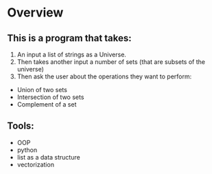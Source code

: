 # Overview
## This is a program that takes:
1. An input a list of strings as a Universe.
1. Then takes another input a number of sets (that are subsets of the universe)
1. Then ask the user about the operations they want to perform:
  * Union of two sets
  * Intersection of two sets
  * Complement of a set
## Tools:
* OOP
* python 
* list as a data structure
* vectorization

